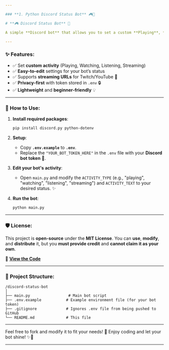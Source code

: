 ```yaml
---

### **1. Python Discord Status Bot** 🎮🚀

# **🎮 Discord Status Bot** 🚀

A simple **Discord bot** that allows you to set a custom **Playing**, **Watching**, **Listening**, or **Streaming** status. Easy to configure and get started! 💬✨

---
```


### **✨ Features:**
- ✅ Set **custom activity** (Playing, Watching, Listening, Streaming)  
- ✅ **Easy-to-edit** settings for your bot’s status  
- ✅ Supports **streaming URLs** for Twitch/YouTube 🎥  
- ✅ **Privacy-first** with token stored in `.env` 🔒  
- ✅ **Lightweight** and **beginner-friendly** 💡  

---

### **🔧 How to Use:**

1. **Install required packages**:
   ```bash
   pip install discord.py python-dotenv
   ```

2. **Setup**:
   - Copy **`.env.example`** to **`.env`**.
   - Replace the `"YOUR_BOT_TOKEN_HERE"` in the `.env` file with your **Discord bot token** 🔑.

3. **Edit your bot's activity**:
   - Open `main.py` and modify the `ACTIVITY_TYPE` (e.g., "playing", "watching", "listening", "streaming") and `ACTIVITY_TEXT` to your desired status. ✨

4. **Run the bot**:
   ```bash
   python main.py
   ```

---

### **🛡️ License:**
This project is **open-source** under the **MIT License**. You can **use**, **modify**, and **distribute** it, but you **must provide credit** and **cannot claim it as your own**.

🔗 **[View the Code](https://github.com/K1z-Team/discord-status-bot-Python)**

---

### **📁 Project Structure:**

```
/discord-status-bot
│
├── main.py                 # Main bot script
├── .env.example           # Example environment file (for your bot token)
├── .gitignore             # Ignores .env file from being pushed to GitHub
└── README.md              # This file
```

---

Feel free to fork and modify it to fit your needs! 🎉 Enjoy coding and let your bot shine! ✨🚀

---
